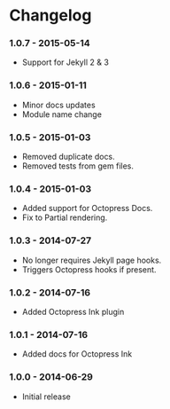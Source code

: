 # Changelog

### 1.0.7 - 2015-05-14
- Support for Jekyll 2 & 3

### 1.0.6 - 2015-01-11

- Minor docs updates
- Module name change

### 1.0.5 - 2015-01-03

- Removed duplicate docs.
- Removed tests from gem files.

### 1.0.4 - 2015-01-03

- Added support for Octopress Docs.
- Fix to Partial rendering.

### 1.0.3 - 2014-07-27

- No longer requires Jekyll page hooks.
- Triggers Octopress hooks if present.

### 1.0.2 - 2014-07-16

- Added Octopress Ink plugin

### 1.0.1 - 2014-07-16

- Added docs for Octopress Ink

### 1.0.0 - 2014-06-29

- Initial release

